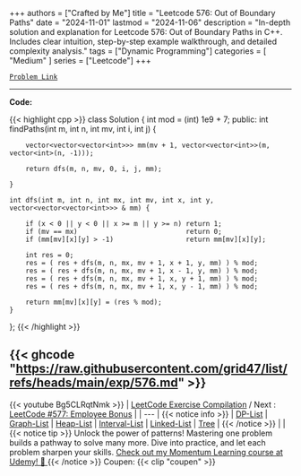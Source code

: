 
+++
authors = ["Crafted by Me"]
title = "Leetcode 576: Out of Boundary Paths"
date = "2024-11-01"
lastmod = "2024-11-06"
description = "In-depth solution and explanation for Leetcode 576: Out of Boundary Paths in C++. Includes clear intuition, step-by-step example walkthrough, and detailed complexity analysis."
tags = ["Dynamic Programming"]
categories = [
    "Medium"
]
series = ["Leetcode"]
+++



[`Problem Link`](https://leetcode.com/problems/out-of-boundary-paths/description/)

---

**Code:**

{{< highlight cpp >}}
class Solution {
    int mod = (int) 1e9 + 7;
public:
    int findPaths(int m, int n, int mv, int i, int j) {
        
        vector<vector<vector<int>>> mm(mv + 1, vector<vector<int>>(m, vector<int>(n, -1)));
        
        return dfs(m, n, mv, 0, i, j, mm);
        
    }
    
    int dfs(int m, int n, int mx, int mv, int x, int y, vector<vector<vector<int>>> & mm) {

        if (x < 0 || y < 0 || x >= m || y >= n) return 1;
        if (mv == mx)                           return 0;
        if (mm[mv][x][y] > -1)                  return mm[mv][x][y];

        int res = 0;
        res = ( res + dfs(m, n, mx, mv + 1, x + 1, y, mm) ) % mod;
        res = ( res + dfs(m, n, mx, mv + 1, x - 1, y, mm) ) % mod;
        res = ( res + dfs(m, n, mx, mv + 1, x, y + 1, mm) ) % mod;
        res = ( res + dfs(m, n, mx, mv + 1, x, y - 1, mm) ) % mod;

        return mm[mv][x][y] = (res % mod);
    }
};
{{< /highlight >}}

{{< ghcode "https://raw.githubusercontent.com/grid47/list/refs/heads/main/exp/576.md" >}}
---
{{< youtube Bg5CLRqtNmk >}}
| [LeetCode Exercise Compilation](https://grid47.xyz/leetcode/) / Next : [LeetCode #577: Employee Bonus](https://grid47.xyz/posts/leetcode_577) |
| --- |
{{< notice info >}}
| [DP-List](https://grid47.xyz/lists/dp/) | [Graph-List](https://grid47.xyz/lists/graph/) | [Heap-List](https://grid47.xyz/lists/heap/) | [Interval-List](https://grid47.xyz/lists/interval/) | [Linked-List](https://grid47.xyz/lists/ll/) | [Tree](https://grid47.xyz/lists/tree/) |
{{< /notice >}}
| |
{{< notice tip >}}
Unlock the power of patterns! Mastering one problem builds a pathway to solve many more. Dive into practice, and let each problem sharpen your skills. [Check out my Momentum Learning course at Udemy! 🚀 ](https://www.udemy.com/course/algorithms-and-data-structures-in-cpp/)
{{< /notice >}}
Coupen: {{< clip "coupen" >}}
